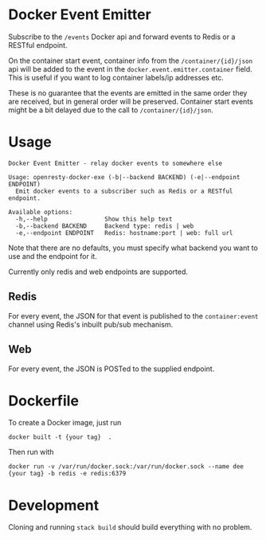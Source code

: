 # Docker Event Emitter

Subscribe to the `/events` Docker api and forward events to Redis or a RESTful endpoint.

On the container start event, container info from the `/container/{id}/json` api will be added to the event in the `docker.event.emitter.container` field. This is useful if you want to log container labels/ip addresses etc.

These is no guarantee that the events are emitted in the same order they are received, but in general order will be preserved. Container start events might be a bit delayed due to the call to `/container/{id}/json`.

# Usage

```
Docker Event Emitter - relay docker events to somewhere else

Usage: openresty-docker-exe (-b|--backend BACKEND) (-e|--endpoint ENDPOINT)
  Emit docker events to a subscriber such as Redis or a RESTful endpoint.

Available options:
  -h,--help                Show this help text
  -b,--backend BACKEND     Backend type: redis | web
  -e,--endpoint ENDPOINT   Redis: hostname:port | web: full url
```

Note that there are no defaults, you must specify what backend you want to use and the endpoint for it.

Currently only redis and web endpoints are supported.

## Redis

For every event, the JSON for that event is published to the `container:event` channel using Redis's inbuilt pub/sub mechanism.

## Web

For every event, the JSON is POSTed to the supplied endpoint.

# Dockerfile

To create a Docker image, just run

```
docker built -t {your tag}  .
```

Then run with 

```
docker run -v /var/run/docker.sock:/var/run/docker.sock --name dee {your tag} -b redis -e redis:6379
```

# Development

Cloning and running `stack build` should build everything with no problem.